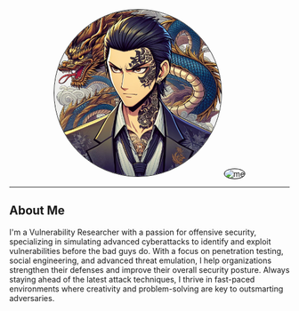 <div style="text-align: center;">
  <img src="/assets/yakuza.jpg" alt="avatar" style="border: 1px solid black; border-radius: 50%; width: 300px;"/>
  <img src="https://github.com/user-attachments/assets/7e09e114-93d1-4bce-84e3-8ce7f13feaf6" alt="me" style="border: 1px solid black; border-radius: 50%; width: 200px;"/>
</div>

---

## About Me
I'm a Vulnerability Researcher with a passion for offensive security, specializing in simulating advanced cyberattacks to identify and exploit vulnerabilities before the bad guys do. With a focus on penetration testing, social engineering, and advanced threat emulation, I help organizations strengthen their defenses and improve their overall security posture. Always staying ahead of the latest attack techniques, I thrive in fast-paced environments where creativity and problem-solving are key to outsmarting adversaries.
